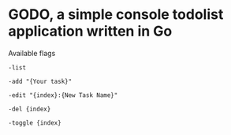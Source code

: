 # GODO, a simple console todolist application written in Go

Available flags 

```
-list
```

```
-add "{Your task}"
```

```
-edit "{index}:{New Task Name}"
```

```
-del {index}
```

```
-toggle {index} 
```

